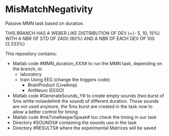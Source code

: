 # MisMatchNegativity
Passive MMN task based on duration.

THIS BRANCH HAS A WEBER LIKE DISTRIBUTION OF DEV (+/- 5, 10, 15%) WITH A NBR OF STD OF 2400 (80%) AND A NBR OF EACH DEV OF 100 (3.333%)


This repository contains:
  - Matlab code #MMN_duration_XXX# to run the MMN task, depending on the branch, in:
    - laboratory
    - train 
    Using EEG (change the triggers code):
      - BrainProduct (LiveAmp) 
      - AntNeuro (EEGO)
  - Matlab code #GenerateSounds_Y# to create empty sounds (two burst of 5ms white noisedelimit the sound) of different duration. Those sounds are not used anymore, the 5ms burst are created in the task now to allow a better control for timing 
  - Matlab code #mkTimeKeeperSpeak# too check the timing in our task
  - Directory #SOUNDS# containing the sounds use in the task
  - Directory #RESULTS# where the experimental Matrices will be saved 
